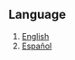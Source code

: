 ## Language
1. [English](https://github.com/carlop3333/datapack.creator/blob/main/help/2./readme1_eng.md)
2. [Español](https://github.com/carlop3333/datapack.creator/blob/main/help/2./readme1_es.md)
